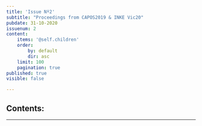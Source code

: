 ```yaml
---
title: 'Issue Nº2'
subtitle: "Proceedings from CAPOS2019 & INKE Vic20"
pubdate: 31-10-2020
issuenum: 2
content:
    items: '@self.children'
    order:
        by: default
        dir: asc
    limit: 100
    pagination: true
published: true
visible: false

---
```



<!-- <h2>This issue features proceedings from two aligned conferences: 
<br/><br/>
<i>Knowledge Creation in the 21st Century: Approaches to Open, Digital Scholarship: A Canadian-Australian Partnership for Open Scholarship (CAPOS) Gathering</i> (Newcastle NSW, Dec 6–7, 2019)
<br /><br/>
<i>Open Scholarship for the 2020s: An INKE Hosted Gathering</i> (Victoria BC, Jan 14–15, 2020)
</h2> -->

<h2>Contents:</h2>




---
